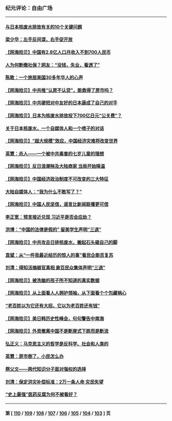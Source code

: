 ### 纪元评论：自由广场
---
#### [与日本核废水排放有关的10个关键问题](../../pages/nsc993/n14067276.md) 
#### [梁少华：左手反间谍，右手促开放](../../pages/nsc993/n14067237.md) 
#### [【网海拾贝】中国有2.8亿人口月收入不到700人民币](../../pages/nsc993/n14066723.md) 
#### [人为何断缴社保？网友：“没钱，失业，看透了”](../../pages/nsc993/n14066717.md) 
#### [陈敢：一个旅居美国30多年华人的心声](../../pages/nsc993/n14066659.md) 
#### [【网海拾贝】中共推“认房不认贷”，能救得了房市吗？](../../pages/nsc993/n14066238.md) 
#### [【网海拾贝】中共硬把对中友好的日本逼成了自己的对手](../../pages/nsc993/n14065888.md) 
#### [【网海拾贝】日本为核废水排放投下700亿日元“公关费”？](../../pages/nsc993/n14065145.md) 
#### [关于日本核废水，一个自媒体人和一个喷子的对话](../../pages/nsc993/n14065097.md) 
#### [【网海拾贝】“超大规模”效应，中国经济灾难将改变世界](../../pages/nsc993/n14064501.md) 
#### [英慧：杀人——一个被中共毒害的七岁儿童的理想](../../pages/nsc993/n14064305.md) 
#### [【网海拾贝】反日浪潮殃及大陆商家 当局开始降温](../../pages/nsc993/n14063798.md) 
#### [【网海拾贝】中国经济政治制度不可改变的三大特征](../../pages/nsc993/n14063134.md) 
#### [大陆自媒体人：“我为什么不敢写了？”](../../pages/nsc993/n14063157.md) 
#### [【网海拾贝】中国人民坚信，谣言比新闻联播更可信](../../pages/nsc993/n14062543.md) 
#### [李正宽：预言接近兑现 习近平是否会应劫？](../../pages/nsc993/n14061898.md) 
#### [洪博：“中国的法律是假的” 留美学生声明“三退”](../../pages/nsc993/n14062281.md) 
#### [【网海拾贝】中共攻击日排核废水，搬起石头砸自己的脚](../../pages/nsc993/n14061890.md) 
#### [袁斌：从“一件我最近经历的惊人的事”看民企能否复苏](../../pages/nsc993/n14061863.md) 
#### [刘清：得知活摘器官真相 逾百民众集体声明“三退”](../../pages/nsc993/n14061753.md) 
#### [【网海拾贝】被洗脑的孩子所不知道的真实数据](../../pages/nsc993/n14061579.md) 
#### [【网海拾贝】从上面看人人拥护领袖，从下面看个个包藏祸心](../../pages/nsc993/n14060605.md) 
#### [“老百姓以为它还有大招，它以为老百姓还有钱”](../../pages/nsc993/n14060041.md) 
#### [【网海拾贝】美日韩历史性峰会，句句警告中南海](../../pages/nsc993/n14058657.md) 
#### [【网海拾贝】外资撤离中国不是断崖式下跌而是断流](../../pages/nsc993/n14058075.md) 
#### [弘正义：马克思主义的哲学是反科学、社会和人类的](../../pages/nsc993/n14058048.md) 
#### [英慧：房市倒了，小民怎么办](../../pages/nsc993/n14058039.md) 
#### [祭父文——两代知识分子面对强权的选择](../../pages/nsc993/n14057522.md) 
#### [刘清：保定洪灾补偿标准：2万一条人命 灾民失望](../../pages/nsc993/n14057240.md) 
#### [“史上最强”医药反腐为何不被看好？](../../pages/nsc993/n14056994.md) 

---
#### 第 [ [110](./110.md) / [109](./109.md) / [108](./108.md) / [107](./107.md) / [106](./106.md) / [105](./105.md) / [104](./104.md) / [103](./103.md) ] 页
